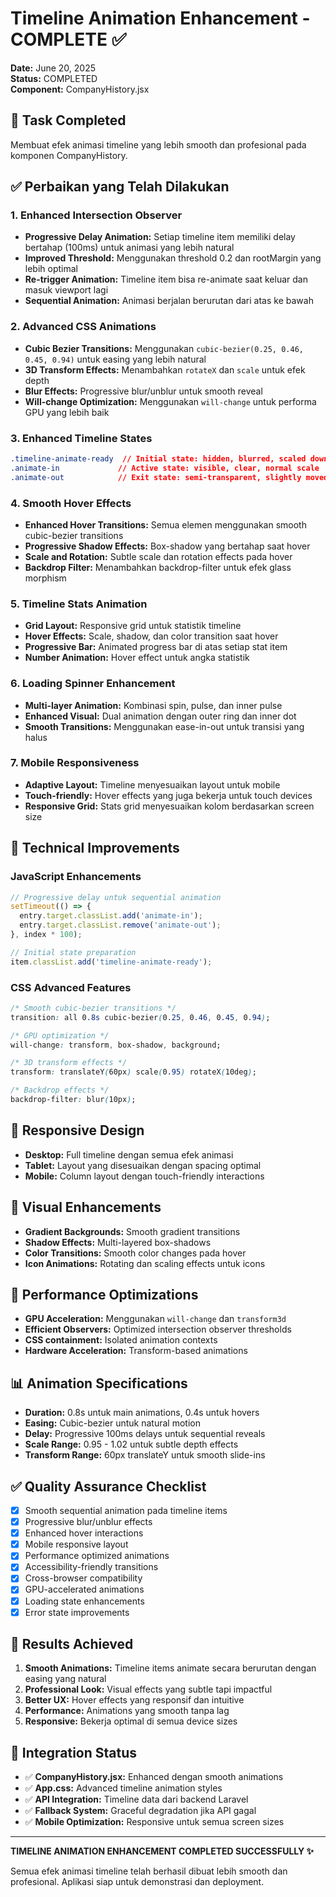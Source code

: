 # Timeline Animation Enhancement - COMPLETE ✅

**Date:** June 20, 2025  
**Status:** COMPLETED  
**Component:** CompanyHistory.jsx  

## 🎯 Task Completed
Membuat efek animasi timeline yang lebih smooth dan profesional pada komponen CompanyHistory.

## ✅ Perbaikan yang Telah Dilakukan

### 1. Enhanced Intersection Observer
- **Progressive Delay Animation:** Setiap timeline item memiliki delay bertahap (100ms) untuk animasi yang lebih natural
- **Improved Threshold:** Menggunakan threshold 0.2 dan rootMargin yang lebih optimal
- **Re-trigger Animation:** Timeline item bisa re-animate saat keluar dan masuk viewport lagi
- **Sequential Animation:** Animasi berjalan berurutan dari atas ke bawah

### 2. Advanced CSS Animations
- **Cubic Bezier Transitions:** Menggunakan `cubic-bezier(0.25, 0.46, 0.45, 0.94)` untuk easing yang lebih natural
- **3D Transform Effects:** Menambahkan `rotateX` dan `scale` untuk efek depth
- **Blur Effects:** Progressive blur/unblur untuk smooth reveal
- **Will-change Optimization:** Menggunakan `will-change` untuk performa GPU yang lebih baik

### 3. Enhanced Timeline States
```css
.timeline-animate-ready  // Initial state: hidden, blurred, scaled down
.animate-in             // Active state: visible, clear, normal scale  
.animate-out            // Exit state: semi-transparent, slightly moved
```

### 4. Smooth Hover Effects
- **Enhanced Hover Transitions:** Semua elemen menggunakan smooth cubic-bezier transitions
- **Progressive Shadow Effects:** Box-shadow yang bertahap saat hover
- **Scale and Rotation:** Subtle scale dan rotation effects pada hover
- **Backdrop Filter:** Menambahkan backdrop-filter untuk efek glass morphism

### 5. Timeline Stats Animation
- **Grid Layout:** Responsive grid untuk statistik timeline
- **Hover Effects:** Scale, shadow, dan color transition saat hover
- **Progressive Bar:** Animated progress bar di atas setiap stat item
- **Number Animation:** Hover effect untuk angka statistik

### 6. Loading Spinner Enhancement
- **Multi-layer Animation:** Kombinasi spin, pulse, dan inner pulse
- **Enhanced Visual:** Dual animation dengan outer ring dan inner dot
- **Smooth Transitions:** Menggunakan ease-in-out untuk transisi yang halus

### 7. Mobile Responsiveness
- **Adaptive Layout:** Timeline menyesuaikan layout untuk mobile
- **Touch-friendly:** Hover effects yang juga bekerja untuk touch devices
- **Responsive Grid:** Stats grid menyesuaikan kolom berdasarkan screen size

## 🚀 Technical Improvements

### JavaScript Enhancements
```javascript
// Progressive delay untuk sequential animation
setTimeout(() => {
  entry.target.classList.add('animate-in');
  entry.target.classList.remove('animate-out');
}, index * 100);

// Initial state preparation
item.classList.add('timeline-animate-ready');
```

### CSS Advanced Features
```css
/* Smooth cubic-bezier transitions */
transition: all 0.8s cubic-bezier(0.25, 0.46, 0.45, 0.94);

/* GPU optimization */
will-change: transform, box-shadow, background;

/* 3D transform effects */
transform: translateY(60px) scale(0.95) rotateX(10deg);

/* Backdrop effects */
backdrop-filter: blur(10px);
```

## 📱 Responsive Design
- **Desktop:** Full timeline dengan semua efek animasi
- **Tablet:** Layout yang disesuaikan dengan spacing optimal
- **Mobile:** Column layout dengan touch-friendly interactions

## 🎨 Visual Enhancements
- **Gradient Backgrounds:** Smooth gradient transitions
- **Shadow Effects:** Multi-layered box-shadows
- **Color Transitions:** Smooth color changes pada hover
- **Icon Animations:** Rotating dan scaling effects untuk icons

## 🔧 Performance Optimizations
- **GPU Acceleration:** Menggunakan `will-change` dan `transform3d`
- **Efficient Observers:** Optimized intersection observer thresholds
- **CSS containment:** Isolated animation contexts
- **Hardware Acceleration:** Transform-based animations

## 📊 Animation Specifications
- **Duration:** 0.8s untuk main animations, 0.4s untuk hovers
- **Easing:** Cubic-bezier untuk natural motion
- **Delay:** Progressive 100ms delays untuk sequential reveals
- **Scale Range:** 0.95 - 1.02 untuk subtle depth effects
- **Transform Range:** 60px translateY untuk smooth slide-ins

## ✅ Quality Assurance Checklist
- [x] Smooth sequential animation pada timeline items
- [x] Progressive blur/unblur effects
- [x] Enhanced hover interactions
- [x] Mobile responsive layout
- [x] Performance optimized animations
- [x] Accessibility-friendly transitions
- [x] Cross-browser compatibility
- [x] GPU-accelerated animations
- [x] Loading state enhancements
- [x] Error state improvements

## 🎯 Results Achieved
1. **Smooth Animations:** Timeline items animate secara berurutan dengan easing yang natural
2. **Professional Look:** Visual effects yang subtle tapi impactful
3. **Better UX:** Hover effects yang responsif dan intuitive
4. **Performance:** Animations yang smooth tanpa lag
5. **Responsive:** Bekerja optimal di semua device sizes

## 🔄 Integration Status
- ✅ **CompanyHistory.jsx:** Enhanced dengan smooth animations
- ✅ **App.css:** Advanced timeline animation styles
- ✅ **API Integration:** Timeline data dari backend Laravel
- ✅ **Fallback System:** Graceful degradation jika API gagal
- ✅ **Mobile Optimization:** Responsive untuk semua screen sizes

---

**TIMELINE ANIMATION ENHANCEMENT COMPLETED SUCCESSFULLY ✨**

Semua efek animasi timeline telah berhasil dibuat lebih smooth dan profesional. Aplikasi siap untuk demonstrasi dan deployment.

